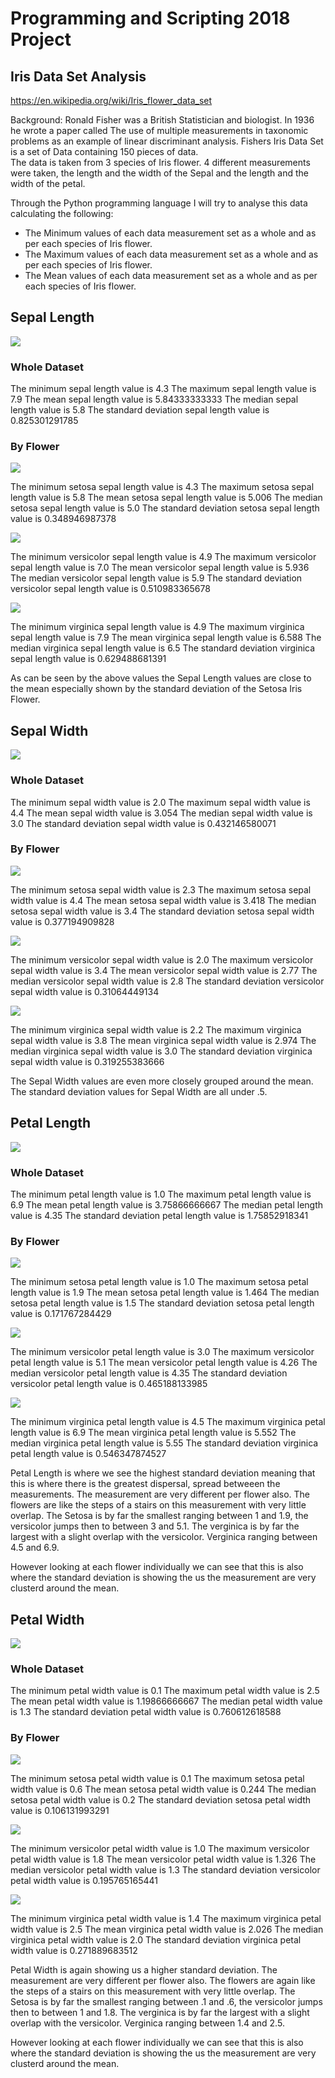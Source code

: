 # Programming and Scripting 2018 Project
## Iris Data Set Analysis

https://en.wikipedia.org/wiki/Iris_flower_data_set

Background:
Ronald Fisher was a British Statistician and biologist.  In 1936 he wrote a paper called The use of multiple measurements in taxonomic problems as an example of linear discriminant analysis.
Fishers Iris Data Set is a set of Data containing 150 pieces of data.  
The data is taken from 3 species of Iris flower.  4 different measurements were taken, the length and the width of the Sepal and the length and the width of the petal.

Through the Python programming language I will try to analyse this data calculating the following:
- The Minimum values of each data measurement set as a whole and as per each species of Iris flower.
- The Maximum values of each data measurement set as a whole and as per each species of Iris flower.
- The Mean values of each data measurement set as a whole and as per each species of Iris flower.

## Sepal Length

![](1%20Col1%20Sepal%20Length.png)

### Whole Dataset

The minimum sepal length value is 4.3
The maximum sepal length value is 7.9
The mean sepal length value is 5.84333333333
The median sepal length value is 5.8
The standard deviation sepal length value is 0.825301291785

### By Flower

![](5%20Col1Setosa%20Sepal%20Length.png)

The minimum setosa sepal length value is 4.3
The maximum setosa sepal length value is 5.8
The mean setosa sepal length value is 5.006
The median setosa sepal length value is 5.0
The standard deviation setosa sepal length value is 0.348946987378

![](6%20Col1%20Versicolor%20Sepal%20Length.png)

The minimum versicolor sepal length value is 4.9
The maximum versicolor sepal length value is 7.0
The mean versicolor sepal length value is 5.936
The median versicolor sepal length value is 5.9
The standard deviation versicolor sepal length value is 0.510983365678

![](7%20Col1%20Verginica%20Sepal%20Length.png)

The minimum virginica sepal length value is 4.9
The maximum virginica sepal length value is 7.9
The mean virginica sepal length value is 6.588
The median virginica sepal length value is 6.5
The standard deviation virginica sepal length value is 0.629488681391

As can be seen by the above values the Sepal Length values are close to the mean especially shown by the standard deviation of the Setosa Iris Flower.

## Sepal Width

![](2%20Col2%20Sepal%20Width.png)

### Whole Dataset

The minimum sepal width value is 2.0
The maximum sepal width value is 4.4
The mean sepal width value is 3.054
The median sepal width value is 3.0
The standard deviation sepal width value is 0.432146580071

### By Flower

![](8%20Col2%20Setosa%20Sepal%20Width.png)

The minimum setosa sepal width value is 2.3
The maximum setosa sepal width value is 4.4
The mean setosa sepal width value is 3.418
The median setosa sepal width value is 3.4
The standard deviation setosa sepal width value is 0.377194909828

![](9%20Col2%20Versicolor%20Sepal%20Width.png)

The minimum versicolor sepal width value is 2.0
The maximum versicolor sepal width value is 3.4
The mean versicolor sepal width value is 2.77
The median versicolor sepal width value is 2.8
The standard deviation versicolor sepal width value is 0.31064449134

![](10%20Col2%20Verginica%20Sepal%20Width.png)

The minimum virginica sepal width value is 2.2
The maximum virginica sepal width value is 3.8
The mean virginica sepal width value is 2.974
The median virginica sepal width value is 3.0
The standard deviation virginica sepal width value is 0.319255383666

The Sepal Width values are even more closely grouped around the mean.  The standard deviation values for Sepal Width are all under .5.

## Petal Length

![](3%20Col3%20Petal%20Length.png)

### Whole Dataset

The minimum petal length value is 1.0
The maximum petal length value is 6.9
The mean petal length value is 3.75866666667
The median petal length value is 4.35
The standard deviation petal length value is 1.75852918341

### By Flower

![](11%20Col3%20Setosa%20Petal%20Length.png)

The minimum setosa petal length value is 1.0
The maximum setosa petal length value is 1.9
The mean setosa petal length value is 1.464
The median setosa petal length value is 1.5
The standard deviation setosa petal length value is 0.171767284429

![](12%20Col3%20Versicolor%20Petal%20Length.png)

The minimum versicolor petal length value is 3.0
The maximum versicolor petal length value is 5.1
The mean versicolor petal length value is 4.26
The median versicolor petal length value is 4.35
The standard deviation versicolor petal length value is 0.465188133985

![](13%20Col3%20Virginica%20Petal%20Length.png)

The minimum virginica petal length value is 4.5
The maximum virginica petal length value is 6.9
The mean virginica petal length value is 5.552
The median virginica petal length value is 5.55
The standard deviation virginica petal length value is 0.546347874527

Petal Length is where we see the highest standard deviation meaning that this is where there is the greatest dispersal, spread betweeen the measurements.  The measurement are very different per flower also.  The flowers are like the steps of a stairs on this measurement with very little overlap.  The Setosa is by far the smallest ranging between 1 and 1.9, the versicolor jumps then to between 3 and 5.1.  The verginica is by far the largest with a slight overlap with the versicolor.  Verginica ranging between 4.5 and 6.9.

However looking at each flower individually we can see that this is also where the standard deviation is showing the us the measurement are very clusterd around the mean.

## Petal Width

![](4%20Col4%20Petal%20Width.png)

### Whole Dataset

The minimum petal width value is 0.1
The maximum petal width value is 2.5
The mean petal width value is 1.19866666667
The median petal width value is 1.3
The standard deviation petal width value is 0.760612618588

### By Flower

![](14%20Col4%20Setosa%20Petal%20Width.png)

The minimum setosa petal width value is 0.1
The maximum setosa petal width value is 0.6
The mean setosa petal width value is 0.244
The median setosa petal width value is 0.2
The standard deviation setosa petal width value is 0.106131993291

![](15%20Col4%20Versicolor%20Petal%20Width.png)

The minimum versicolor petal width value is 1.0
The maximum versicolor petal width value is 1.8
The mean versicolor petal width value is 1.326
The median versicolor petal width value is 1.3
The standard deviation versicolor petal width value is 0.195765165441

![](16%20Col4%20Virginica%20Petal%20Width.png)

The minimum virginica petal width value is 1.4
The maximum virginica petal width value is 2.5
The mean virginica petal width value is 2.026
The median virginica petal width value is 2.0
The standard deviation virginica petal width value is 0.271889683512

Petal Width is again showing us a higher standard deviation.  The measurement are very different per flower also.  The flowers are again like the steps of a stairs on this measurement with very little overlap.  The Setosa is by far the smallest ranging between .1 and .6, the versicolor jumps then to between 1 and 1.8.  The verginica is by far the largest with a slight overlap with the versicolor.  Verginica ranging between 1.4 and 2.5.

However looking at each flower individually we can see that this is also where the standard deviation is showing the us the measurement are very clusterd around the mean.
